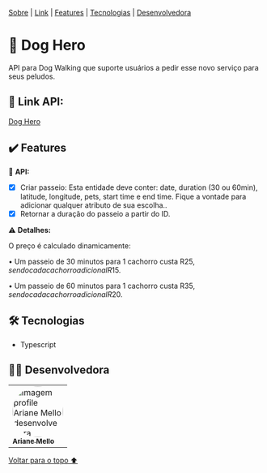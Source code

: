 <p id= "voltar"></p>

<p>
<a href="#sobre">Sobre</a> |
<a href="#link">Link</a> |
<a href="#features">Features</a> |
<a href="#tecnologias">Tecnologias</a> |
<a href="#desenvolvedora">Desenvolvedora</a>
</p>

<h1 id="sobre">🐶 Dog Hero</h1>

<p>API para Dog Walking que suporte usuários a pedir esse novo serviço para seus peludos.</p>

<h2 id="link">🔗 Link API:</h2>

<a href="https://documenter.getpostman.com/view/20351230/VUjLLSj3">Dog Hero</a>

<h2 id="features">✔️ Features</h2>

📕 <b>API:</b>
- [x] Criar passeio: Esta entidade deve conter: date, duration (30 ou 60min), latitude, longitude, pets, start time e end time. Fique a vontade para adicionar qualquer atributo de sua escolha..
- [x] Retornar a duração do passeio a partir do ID.

⚠️ <b>Detalhes:</b>
<p>O preço é calculado dinamicamente:</p>

• Um passeio de 30 minutos para 1 cachorro custa R$25, sendo cada cachorro adicional R$15.

• Um passeio de 60 minutos para 1 cachorro custa R$35, sendo cada cachorro adicional R$20.

 <h2 id="tecnologias">🛠 Tecnologias</h2>

- Typescript

<h2 id="desenvolvedora">👩‍💻 Desenvolvedora</h2>
<table>         
<td><a href="https://github.com/future4code/silveira-Ariane-Mello"><img style="border-radius: 50%;" src="https://avatars.githubusercontent.com/u/98977257?s=400&u=6c7f069d8c85e34fdf6fd6f58bc0f0f989a6948e&v=4" width="100px;" alt="Imagem profile Ariane Mello desenvolvedora"/><br /><sub><b>Ariane Mello </b></sub></a><br /> 
</table>

<a href="#voltar">Voltar para o topo ⬆️</a>
